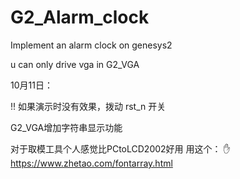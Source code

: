 # G2_Alarm_clock
Implement an alarm clock on genesys2

u can only drive vga in G2_VGA

10月11日：


!! 如果演示时没有效果，拨动 rst_n 开关


G2_VGA增加字符串显示功能


对于取模工具个人感觉比PCtoLCD2002好用 
用这个：
​:hand:   https://www.zhetao.com/fontarray.html

